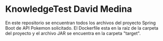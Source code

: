 # KnowledgeTest David Medina

En este repositorio se encuentran todos los archivos del proyecto Spring Boot de API Pokemon solicitado.
El Dockerfile esta en la raíz de la carpeta del proyecto y el archivo JAR se encuentra en la carpeta "target".
